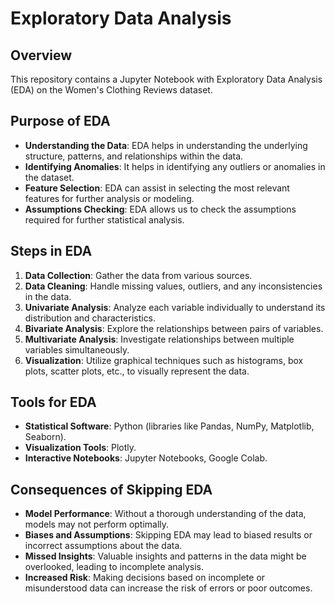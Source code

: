 # Exploratory Data Analysis

## Overview
This repository contains a Jupyter Notebook with Exploratory Data Analysis (EDA) on the Women's Clothing Reviews dataset.

## Purpose of EDA
- **Understanding the Data**: EDA helps in understanding the underlying structure, patterns, and relationships within the data.
- **Identifying Anomalies**: It helps in identifying any outliers or anomalies in the dataset.
- **Feature Selection**: EDA can assist in selecting the most relevant features for further analysis or modeling.
- **Assumptions Checking**: EDA allows us to check the assumptions required for further statistical analysis.

## Steps in EDA
1. **Data Collection**: Gather the data from various sources.
2. **Data Cleaning**: Handle missing values, outliers, and any inconsistencies in the data.
3. **Univariate Analysis**: Analyze each variable individually to understand its distribution and characteristics.
4. **Bivariate Analysis**: Explore the relationships between pairs of variables.
5. **Multivariate Analysis**: Investigate relationships between multiple variables simultaneously.
6. **Visualization**: Utilize graphical techniques such as histograms, box plots, scatter plots, etc., to visually represent the data.

## Tools for EDA
- **Statistical Software**: Python (libraries like Pandas, NumPy, Matplotlib, Seaborn).
- **Visualization Tools**: Plotly.
- **Interactive Notebooks**: Jupyter Notebooks, Google Colab.

## Consequences of Skipping EDA
- **Model Performance**: Without a thorough understanding of the data, models may not perform optimally.
- **Biases and Assumptions**: Skipping EDA may lead to biased results or incorrect assumptions about the data.
- **Missed Insights**: Valuable insights and patterns in the data might be overlooked, leading to incomplete analysis.
- **Increased Risk**: Making decisions based on incomplete or misunderstood data can increase the risk of errors or poor outcomes.

